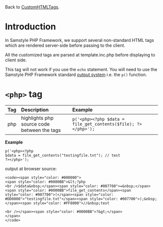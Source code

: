 Back to [CustomHTMLTags](CustomHTMLTags.md).

# Introduction #

In Samstyle PHP Framework, we support several non-standard HTML tags which are rendered server-side before passing to the client.

All the customized tags are parsed at template.inc.php before displaying to client side.

This tag will not work if you use the `echo` statement. You will need to use the Samstyle PHP Framework standard [output system](OutputControl.md) i.e. the `p()` function.

# `<php>` tag #

| **Tag** | **Description** | **Example** |
|:--------|:----------------|:------------|
| php     | highlights php source code between the tags | `p('<php><?php $data = file_get_contents($file); ?></php>');` |

**Example**
```
p('<php><?php
$data = file_get_contents("testingfile.txt"); // test
?></php>');
```
output at browser source:
```
<code><span style="color: #000000">
<span style="color: #0000BB">&lt;?php
<br />$data&nbsp;</span><span style="color: #007700">=&nbsp;</span><span style="color: #0000BB">file_get_contents</span><span style="color: #007700">(</span><span style="color: #DD0000">"testingfile.txt"</span><span style="color: #007700">);&nbsp;</span><span style="color: #FF8000">//&nbsp;test

<br /></span><span style="color: #0000BB">?&gt;</span>
</span>
</code>
```